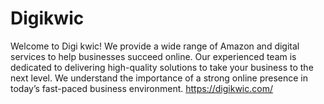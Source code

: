 # Digikwic
Welcome to Digi kwic! We provide a wide range of Amazon and digital services to help businesses succeed online. Our experienced team is dedicated to delivering high-quality solutions to take your business to the next level. We understand the importance of a strong online presence in today’s fast-paced business environment. 
https://digikwic.com/
